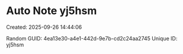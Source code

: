 ﻿# Auto Note yj5hsm
Created: 2025-09-26 14:44:06

Random GUID: 4ea13e30-a4e1-442d-9e7b-cd2c24aa2745
Unique ID: yj5hsm
